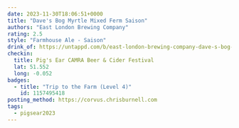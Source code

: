 ```yaml
---
date: 2023-11-30T18:06:51+0000
title: "Dave's Bog Myrtle Mixed Ferm Saison"
authors: "East London Brewing Company"
rating: 2.5
style: "Farmhouse Ale - Saison"
drink_of: https://untappd.com/b/east-london-brewing-company-dave-s-bog-myrtle-mixed-ferm-saison/
checkin:
  title: Pig's Ear CAMRA Beer & Cider Festival
  lat: 51.552
  long: -0.052
badges:
  - title: "Trip to the Farm (Level 4)"
    id: 1157495418
posting_method: https://corvus.chrisburnell.com
tags:
  - pigsear2023
---
```

